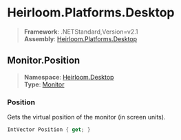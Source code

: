 # Heirloom.Platforms.Desktop

> **Framework**: .NETStandard,Version=v2.1  
> **Assembly**: [Heirloom.Platforms.Desktop][0]  

## Monitor.Position

> **Namespace**: [Heirloom.Desktop][0]  
> **Type**: [Monitor][1]  

### Position

Gets the virtual position of the monitor (in screen units).

```cs
IntVector Position { get; }
```

[0]: ../Heirloom.Platforms.Desktop.md
[1]: Heirloom.Desktop.Monitor.md
